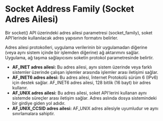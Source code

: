 # Socket Address Family (Socket Adres Ailesi)

Bir socket() API üzerindeki adres ailesi parametresi (socket_family), soket API'lerinde kullanılacak adres yapısının formatını belirler.

Adres ailesi protokolleri, uygulama verilerinin bir uygulamadan diğerine (veya aynı sistem içinde bir işlemden diğerine) ağ aktarımını sağlar. Uygulama, ağ taşıma sağlayıcısını soketin protokol parametresinde belirtir.

- **AF_INET adres ailesi:** Bu adres ailesi, aynı sistem üzerinde veya farklı sistemler üzerinde çalışan işlemler arasında işlemler arası iletişimi sağlar.
- **AF_INET6 adres ailesi:** Bu adres ailesi, İnternet Protokolü sürüm 6 (IPv6) için destek sağlar. AF_INET6 adres ailesi, 128 bitlik (16 bayt) bir adres kullanır.
- **AF_UNIX adres ailesi:** Bu adres ailesi, soket API'lerini kullanan aynı sistemde süreçler arası iletişim sağlar. Adres aslında dosya sistemindeki bir girdiye giden yol adıdır.
- **AF_UNIX_CCSID adres ailesi:** AF_UNIX adres ailesiyle uyumludur ve aynı sınırlamalara sahiptir.
